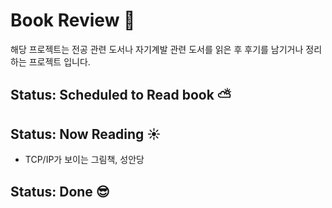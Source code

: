 # Book Review :wave:
해당 프로젝트는 전공 관련 도서나 자기계발 관련 도서를 읽은 후 후기를 남기거나 정리하는 프로젝트 입니다.

## Status: Scheduled to Read book ⛅

## Status: Now Reading ☀️
- TCP/IP가 보이는 그림책, 성안당

## Status: Done 😎
